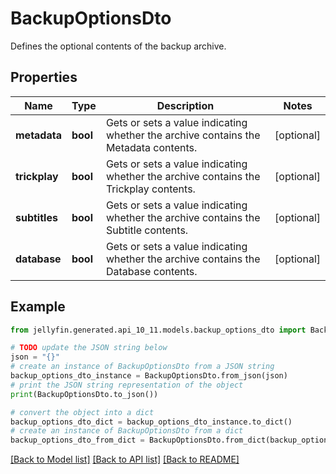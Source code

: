 # BackupOptionsDto

Defines the optional contents of the backup archive.

## Properties

Name | Type | Description | Notes
------------ | ------------- | ------------- | -------------
**metadata** | **bool** | Gets or sets a value indicating whether the archive contains the Metadata contents. | [optional] 
**trickplay** | **bool** | Gets or sets a value indicating whether the archive contains the Trickplay contents. | [optional] 
**subtitles** | **bool** | Gets or sets a value indicating whether the archive contains the Subtitle contents. | [optional] 
**database** | **bool** | Gets or sets a value indicating whether the archive contains the Database contents. | [optional] 

## Example

```python
from jellyfin.generated.api_10_11.models.backup_options_dto import BackupOptionsDto

# TODO update the JSON string below
json = "{}"
# create an instance of BackupOptionsDto from a JSON string
backup_options_dto_instance = BackupOptionsDto.from_json(json)
# print the JSON string representation of the object
print(BackupOptionsDto.to_json())

# convert the object into a dict
backup_options_dto_dict = backup_options_dto_instance.to_dict()
# create an instance of BackupOptionsDto from a dict
backup_options_dto_from_dict = BackupOptionsDto.from_dict(backup_options_dto_dict)
```
[[Back to Model list]](../README.md#documentation-for-models) [[Back to API list]](../README.md#documentation-for-api-endpoints) [[Back to README]](../README.md)


